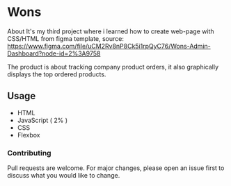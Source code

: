 # Wons
About
It's my third project where i learned how to create web-page with CSS/HTML from figma template, source: https://www.figma.com/file/uCM2Rv8nP8Ck5i1rpQyC76/Wons-Admin-Dashboard?node-id=2%3A9758

The product is about tracking company product orders, it also graphically displays the top ordered products.

## Usage
* HTML
* JavaScript ( 2% )
* CSS 
* Flexbox

### Contributing
Pull requests are welcome. For major changes, please open an issue first to discuss what you would like to change.
